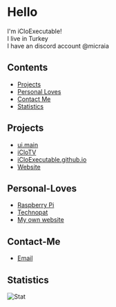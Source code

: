 # Hello 

I'm iCloExecutable!
<br />
I live in Turkey 
<br />
I have an discord account @micraia

## Contents
- [Projects](#projects)
- [Personal Loves](#Personal-Loves)
- [Contact Me](#Contact-Me)
- [Statistics](#Statistics)


## Projects
* [ui.main](https://github.com/iCloExecutable/ui.main)
* [iCloTV](http://github.com/icloexecutable/iclotv)
* [iCloExecutable.github.io](https://github.com/iCloExecutable/iCloExecutable.github.io)
* [Website](https://github.com/iCloExecutable/iclostudios.ml)

## Personal-Loves
* [Raspberry Pi](https://www.raspberrypi.org)
* [Technopat](https://www.technopat.net)
* [My own website](https://iclostudios.ml)

## Contact-Me
* [Email](mailto:er3es6666@protonmail.ch)

## Statistics
![Stat](https://github-readme-stats.vercel.app/api?username=icloexecutable&show_icons=true&hide_border=true&count_private=true&theme=dracula)
